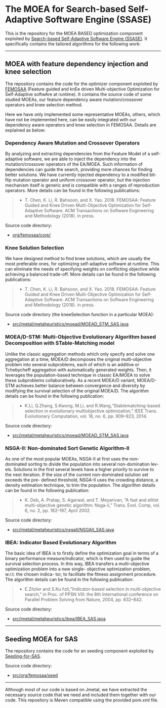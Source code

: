 # The MOEA for Search-based Self-Adaptive Software Engine (SSASE)
This is the repository for the MOEA BASED optimization component exploited by [Search-based Self-Adaptive Software Engine (SSASE)](https://github.com/taochen/ssase). It specifically contains the tailored algorithms for the following work:

- - - -

## MOEA with feature dependency injection and knee selection
The repository contains the code for the optimizer component exploited by [FEMOSAA](https://github.com/taochen/ssase#femosaa-feature-guided-and-knee-driven-multi-objective-optimization-for-self-adaptive-software-at-runtime) (Feature guided and knEe driven Multi-objective Optimization for Self-Adaptive softwAre at runtime). It contains the source code of some studied MOEAs, our feature dependency aware mutation/crossover operators and knee selection method. 

Here we have only implemented some representative MOEAs, others, which have not be implemented here, can be easily integrated with our dependency aware operators and knee selection in FEMOSAA. Details are explained as below:

### Dependency Aware Mutation and Crossover Operators

By analyzing and extracting dependencies from the Feature Model of a self-adaptive software, we are able to inject the dependency into the mutation/crossover operators of the EA/MOEA. Such information of dependencies can guide the search, providing more chances for finding better solutions. We have currently injected dependency to a modified bit-flip mutation operator and uniform crossover operator, but the injection mechanism itself is generic and is compatible with a ranges of reproduction operators. More details can be found in the following publications:

 > * T. Chen, K. Li, R. Bahsoon, and X. Yao. 2018. FEMOSAA: Feature Guided and Knee Driven Multi-Objective Optimization for Self-Adaptive Software. ACM Transactions on Software Engineering and Methodology (2018). in press.

Source code directory:
   * [org/femosaa/core/](https://github.com/JerryI00/Software-Adaptive-System/tree/master/src/org/femosaa/core)

### Knee Solution Selection

We have designed method to find knee solutions, which are usually the most preferable ones, for optimizing self-adaptive software at runtime. This can eliminate the needs of specifying weights on conflicting objective while achieving a balanced trade-off. More details can be found in the following publications:

 > * T. Chen, K. Li, R. Bahsoon, and X. Yao. 2018. FEMOSAA: Feature Guided and Knee Driven Multi-Objective Optimization for Self-Adaptive Software. ACM Transactions on Software Engineering and Methodology (2018). in press.


Source code directory (the kneeSelection function in a particular MOEA):
   * [src/jmetal/metaheuristics/moead/MOEAD_STM_SAS.java](https://github.com/JerryI00/Software-Adaptive-System/blob/master/src/jmetal/metaheuristics/moead/MOEAD_STM_SAS.java#L887)

### MOEA/D-STM: Multi-Objective Evolutionary Algorithm based Decomposition with STable-Matching model

Unlike the classic aggregation methods which only specify and solve one aggregation at a time, MOEA/D decomposes the original multi-objective problem into several subproblems, each of which is an additive or Tchebycheff aggregation with automatically generated weights. Then, it leverages the population-based technique in classic EA/MOEA to solve these subproblems collaboratively. As a recent MOEA/D variant, MOEA/D-STM achieves better balance between convergence and diversity by modifying the survival selection of the original MOEA/D. The algorithm details can be found in the following publication:

 > * K.Li, Q.Zhang, S.Kwong, M.Li, and R.Wang,“Stablematching-based selection in evolutionary multiobjective optimization,” IEEE Trans. Evolutionary Computation, vol. 18, no. 6, pp. 909–923, 2014.Source code directory:
   * [src/jmetal/metaheuristics/moead/MOEAD_STM_SAS.java](https://github.com/JerryI00/Software-Adaptive-System/blob/master/src/jmetal/metaheuristics/moead/MOEAD_STM_SAS.java)


### NSGA-II: Non-dominated Sort Genetic Algorithm-II

As one of the most popular MOEAs, NSGA-II at first uses the non-dominated sorting to divide the population into several non-domination lev- els. Solutions in the first several levels have a higher priority to survive to the next iteration. If the size of the current non-dominated solution set exceeds the pre- defined threshold, NSGA-II uses the crowding distance, a density estimation technique, to trim the population. The algorithm details can be found in the following publication:

 > * K. Deb, A. Pratap, S. Agarwal, and T. Meyarivan, “A fast and elitist multi-objective genetic algorithm: Nsga-ii,” Trans. Evol. Comp, vol. 6, no. 2, pp. 182–197, April 2002.Source code directory:
   * [src/jmetal/metaheuristics/nsgaII/NSGAII_SAS.java](https://github.com/JerryI00/Software-Adaptive-System/blob/master/src/jmetal/metaheuristics/nsgaII/NSGAII_SAS.java)


### IBEA: Indicator Based Evolutionary Algorithm

The basic idea of IBEA is to firstly define the optimization goal in terms of a binary performance measure/indicator, which is then used to guide the survival selection process. In this way, IBEA transfers a multi-objective optimization problem into a new single- objective optimization problem, w.r.t. the chosen indica- tor, to facilitate the fitness assignment procedure. The algorithm details can be found in the following publication:

 > * E.Zitzler and S.Ku ̈nzli,“Indicator-based selection in multi-objective search,” in Proc. of PPSN VIII: the 8th International conference on Parallel Problem Solving from Nature, 2004, pp. 832–842.Source code directory:
   * [src/jmetal/metaheuristics/ibea/IBEA_SAS.java](https://github.com/JerryI00/Software-Adaptive-System/blob/master/src/jmetal/metaheuristics/ibea/IBEA_SAS.java)

- - - -

## Seeding MOEA for SAS
The repository contains the code for an seeding component exploited by [Seeding-for-SAS](https://github.com/taochen/ssase#seeding-seeding-the-search-based-multi-objective-sas). 

Source code directory:
   * [src/org/femosaa/seed](https://github.com/JerryI00/Software-Adaptive-System/blob/master/src/org/femosaa/seed)

- - - -



Although most of our code is based on Jmetal, we have extracted the necessary source code that we need and included them together with our code. This repository is Maven compatible using the provided pom.xml file.